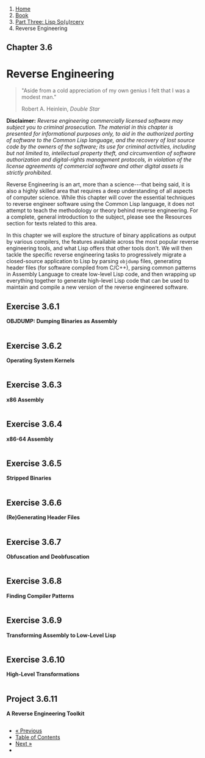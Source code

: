 <ol class="breadcrumb">
  <li><a href="/">Home</a></li>
  <li><a href="/book/">Book</a></li>
  <li><a href="/book/3-00-00-overview/">Part Three: Lisp So(u)rcery</a></li>
  <li class="active">Reverse Engineering</li>
</ol>

## Chapter 3.6

# Reverse Engineering

> "Aside from a cold appreciation of my own genius I felt that I was a modest man."
> <footer>Robert A. Heinlein, <em>Double Star</em></footer>

**Disclaimer:** *Reverse engineering commercially licensed software may subject you to criminal prosecution. The material in this chapter is presented for informational purposes only, to aid in the authorized porting of software to the Common Lisp language, and the recovery of lost source code by the owners of the software; its use for criminal activities, including but not limited to, intellectual property theft, and circumvention of software authorization and digital-rights management protocols, in violation of the license agreements of commercial software and other digital assets is strictly prohibited.*

Reverse Engineering is an art, more than a science---that being said, it is also a highly skilled area that requires a deep understanding of all aspects of computer science.  While this chapter will cover the essential techniques to reverse engineer software using the Common Lisp language, it does not attempt to teach the methodology or theory behind reverse engineering.  For a complete, general introduction to the subject, please see the Resources section for texts related to this area.

In this chapter we will explore the structure of binary applications as output by various compilers, the features available across the most popular reverse engineering tools, and what Lisp offers that other tools don't.  We will then tackle the specific reverse engineering tasks to progressively migrate a closed-source application to Lisp by parsing `objdump` files, generating header files (for software compiled from C/C++), parsing common patterns in Assembly Language to create low-level Lisp code, and then wrapping up everything together to generate high-level Lisp code that can be used to maintain and compile a new version of the reverse engineered software.

## Exercise 3.6.1

**OBJDUMP: Dumping Binaries as Assembly**

```lisp

```

## Exercise 3.6.2

**Operating System Kernels**

```lisp

```

## Exercise 3.6.3

**x86 Assembly**

```lisp

```

## Exercise 3.6.4

**x86-64 Assembly**

```lisp

```

## Exercise 3.6.5

**Stripped Binaries**

```lisp

```

## Exercise 3.6.6

**(Re)Generating Header Files**

```lisp

```

## Exercise 3.6.7

**Obfuscation and Deobfuscation**

```lisp

```

## Exercise 3.6.8

**Finding Compiler Patterns**

```lisp

```

## Exercise 3.6.9

**Transforming Assembly to Low-Level Lisp**

```lisp

```

## Exercise 3.6.10

**High-Level Transformations**

```lisp

```

## Project 3.6.11

**A Reverse Engineering Toolkit**

```lisp

```

<ul class="pager">
  <li class="previous"><a href="/book/3-05-00-system-utils/">&laquo; Previous</a></li>
  <li><a href="/book/">Table of Contents</a></li>
  <li class="next"><a href="/book/3-07-00-graphics/">Next &raquo;</a><li>
</ul>
